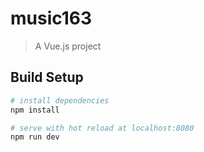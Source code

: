 # music163

> A Vue.js project

## Build Setup

``` bash
# install dependencies
npm install

# serve with hot reload at localhost:8080
npm run dev



